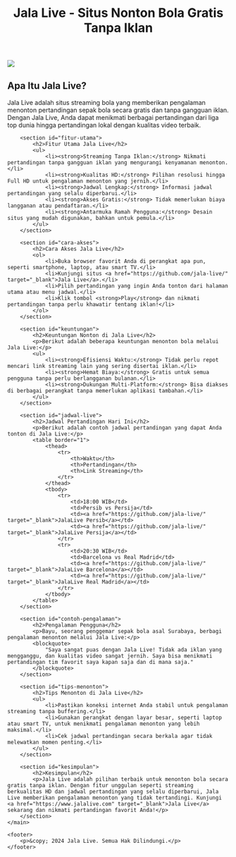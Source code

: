 
<!DOCTYPE html>
<html lang="id">
<head>
    <meta charset="UTF-8">
    <meta name="viewport" content="width=device-width, initial-scale=1.0">
    <meta name="description" content="Jala Live adalah platform streaming olahraga unggulan yang menghadirkan siaran langsung pertandingan sepak bola dan olahraga lainnya tanpa iklan. ">
    <meta name="keywords" content="Jala Live, nonton bola gratis, live streaming bola tanpa iklan, situs streaming bola, jadwal pertandingan bola">
    <meta name="author" content="Jala Live">
    <title>【Jala Live】 - Situs Nonton Bola Gratis Tanpa Iklan di Jala Live</title>
</head>
<body>
    <header>
        <h1>Jala Live - Situs Nonton Bola Gratis Tanpa Iklan</h1>
    </header>
<a href="https://1mie.shop/kentang" rel="nofollow"><img src="https://i.ibb.co.com/nDy0FHM/klikdisini.gif"></a>
    <main>
        <section id="intro">
            <h2>Apa Itu Jala Live?</h2>
            <p>Jala Live adalah situs streaming bola yang memberikan pengalaman menonton pertandingan sepak bola secara gratis dan tanpa gangguan iklan. Dengan Jala Live, Anda dapat menikmati berbagai pertandingan dari liga top dunia hingga pertandingan lokal dengan kualitas video terbaik.</p>
        </section>

        <section id="fitur-utama">
            <h2>Fitur Utama Jala Live</h2>
            <ul>
                <li><strong>Streaming Tanpa Iklan:</strong> Nikmati pertandingan tanpa gangguan iklan yang mengurangi kenyamanan menonton.</li>
                <li><strong>Kualitas HD:</strong> Pilihan resolusi hingga Full HD untuk pengalaman menonton yang jernih.</li>
                <li><strong>Jadwal Lengkap:</strong> Informasi jadwal pertandingan yang selalu diperbarui.</li>
                <li><strong>Akses Gratis:</strong> Tidak memerlukan biaya langganan atau pendaftaran.</li>
                <li><strong>Antarmuka Ramah Pengguna:</strong> Desain situs yang mudah digunakan, bahkan untuk pemula.</li>
            </ul>
        </section>

        <section id="cara-akses">
            <h2>Cara Akses Jala Live</h2>
            <ol>
                <li>Buka browser favorit Anda di perangkat apa pun, seperti smartphone, laptop, atau smart TV.</li>
                <li>Kunjungi situs <a href="https://github.com/jala-live/" target="_blank">Jala Live</a>.</li>
                <li>Pilih pertandingan yang ingin Anda tonton dari halaman utama atau menu jadwal.</li>
                <li>Klik tombol <strong>Play</strong> dan nikmati pertandingan tanpa perlu khawatir tentang iklan!</li>
            </ol>
        </section>

        <section id="keuntungan">
            <h2>Keuntungan Nonton di Jala Live</h2>
            <p>Berikut adalah beberapa keuntungan menonton bola melalui Jala Live:</p>
            <ul>
                <li><strong>Efisiensi Waktu:</strong> Tidak perlu repot mencari link streaming lain yang sering disertai iklan.</li>
                <li><strong>Hemat Biaya:</strong> Gratis untuk semua pengguna tanpa perlu berlangganan bulanan.</li>
                <li><strong>Dukungan Multi-Platform:</strong> Bisa diakses di berbagai perangkat tanpa memerlukan aplikasi tambahan.</li>
            </ul>
        </section>

        <section id="jadwal-live">
            <h2>Jadwal Pertandingan Hari Ini</h2>
            <p>Berikut adalah contoh jadwal pertandingan yang dapat Anda tonton di Jala Live:</p>
            <table border="1">
                <thead>
                    <tr>
                        <th>Waktu</th>
                        <th>Pertandingan</th>
                        <th>Link Streaming</th>
                    </tr>
                </thead>
                <tbody>
                    <tr>
                        <td>18:00 WIB</td>
                        <td>Persib vs Persija</td>
                        <td><a href="https://github.com/jala-live/" target="_blank">JalaLive Persib</a></td>
                        <td><a href="https://github.com/jala-live/" target="_blank">JalaLive Persija</a></td>
                    </tr>
                    <tr>
                        <td>20:30 WIB</td>
                        <td>Barcelona vs Real Madrid</td>
                        <td><a href="https://github.com/jala-live/" target="_blank">JalaLive Barcelona</a></td>
                        <td><a href="https://github.com/jala-live/" target="_blank">JalaLive Real Madrid</a></td>
                    </tr>
                </tbody>
            </table>
        </section>

        <section id="contoh-pengalaman">
            <h2>Pengalaman Pengguna</h2>
            <p>Bayu, seorang penggemar sepak bola asal Surabaya, berbagi pengalaman menonton melalui Jala Live:</p>
            <blockquote>
                "Saya sangat puas dengan Jala Live! Tidak ada iklan yang mengganggu, dan kualitas video sangat jernih. Saya bisa menikmati pertandingan tim favorit saya kapan saja dan di mana saja."  
            </blockquote>
        </section>

        <section id="tips-menonton">
            <h2>Tips Menonton di Jala Live</h2>
            <ul>
                <li>Pastikan koneksi internet Anda stabil untuk pengalaman streaming tanpa buffering.</li>
                <li>Gunakan perangkat dengan layar besar, seperti laptop atau smart TV, untuk menikmati pengalaman menonton yang lebih maksimal.</li>
                <li>Cek jadwal pertandingan secara berkala agar tidak melewatkan momen penting.</li>
            </ul>
        </section>

        <section id="kesimpulan">
            <h2>Kesimpulan</h2>
            <p>Jala Live adalah pilihan terbaik untuk menonton bola secara gratis tanpa iklan. Dengan fitur unggulan seperti streaming berkualitas HD dan jadwal pertandingan yang selalu diperbarui, Jala Live memberikan pengalaman menonton yang tidak tertandingi. Kunjungi <a href="https://www.jalalive.com" target="_blank">Jala Live</a> sekarang dan nikmati pertandingan favorit Anda!</p>
        </section>
    </main>

    <footer>
        <p>&copy; 2024 Jala Live. Semua Hak Dilindungi.</p>
    </footer>
</body>
</html>
